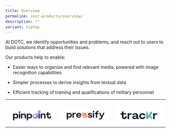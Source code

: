 ```yaml
---
title: Overview
permalink: /our-products/overview/
description: ""
variant: tiptap
---
```

<p>At DOTC, we identify opportunities and problems, and reach out to users
to build solutions that address their issues.</p>
<p>Our products help to enable:</p>
<ul data-tight="true" class="tight">
<li>
<p>Easier ways to organize and find relevant media, powered with image recognition
capabilities</p>
</li>
<li>
<p>Simpler processes to derive insights from textual data</p>
</li>
<li>
<p>Efficient tracking of training and qualifications of military personnel</p>
</li>
</ul>
<p></p>
<table style="minWidth: 75px">
<colgroup>
<col>
<col>
<col>
</colgroup>
<tbody>
<tr>
<th rowspan="1" colspan="1">
<p></p><a class="isomer-image-wrapper" href="https://app.pinpoint.gov.sg/"><img style="width: 100%" height="auto" width="100%" alt="" src="/images/PinpointBlack_Horizontal_4x.png"></a>
</th>
<th rowspan="1" colspan="1">
<p></p><a class="isomer-image-wrapper" href="https://app.pressify.gov.sg/"><img style="width: 100%" height="auto" width="100%" alt="" src="/images/PressifyBlack_Horizontal_4x.png"></a>
</th>
<th rowspan="1" colspan="1">
<p></p><a class="isomer-image-wrapper" href="https://app.trackr.gov.sg/"><img style="width: 100%" height="auto" width="100%" alt="" src="/images/Black_Horizontal_4x.png"></a>
</th>
</tr>
</tbody>
</table>
<p></p>